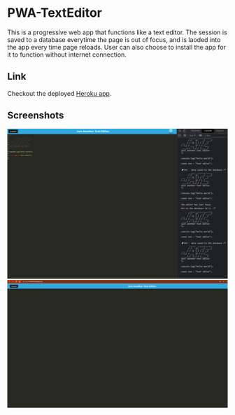 # PWA-TextEditor
This is a progressive web app that functions like a text editor. The session is saved to a database everytime the page is out of focus, and is laoded into the app every time page reloads. User can also choose to install the app for it to function without internet connection.
## Link
Checkout the deployed [Heroku app](https://j-a-t-e-dist.herokuapp.com/).
## Screenshots
![screenshot](./screenshots/sc1.png)
![scr2](./screenshots/sr2.png)
